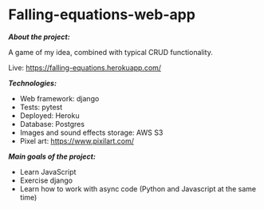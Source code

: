 # Falling-equations-web-app

***About the project:***

A game of my idea, combined with typical CRUD functionality.

Live: https://falling-equations.herokuapp.com/

***Technologies:***
- Web framework: django
- Tests: pytest
- Deployed: Heroku
- Database: Postgres
- Images and sound effects storage: AWS S3
- Pixel art: https://www.pixilart.com/

***Main goals of the project:***
- Learn JavaScript
- Exercise django
- Learn how to work with async code (Python and Javascript at the same time)
